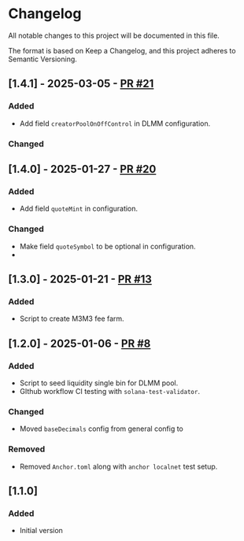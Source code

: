 # Changelog
All notable changes to this project will be documented in this file.

The format is based on Keep a Changelog, and this project adheres to Semantic Versioning.

## [1.4.1] - 2025-03-05 - [PR #21](https://github.com/MeteoraAg/meteora-pool-setup/pull/21)
### Added 
- Add field `creatorPoolOnOffControl` in DLMM configuration.

### Changed

## [1.4.0] - 2025-01-27 - [PR #20](https://github.com/MeteoraAg/meteora-pool-setup/pull/20)
### Added 
- Add field `quoteMint` in configuration. 

### Changed
- Make field `quoteSymbol` to be optional in configuration.
- 

## [1.3.0] - 2025-01-21 - [PR #13](https://github.com/MeteoraAg/meteora-pool-setup/pull/13)
### Added 
- Script to create M3M3 fee farm.

## [1.2.0] - 2025-01-06 - [PR #8](https://github.com/MeteoraAg/meteora-pool-setup/pull/8)

### Added 
- Script to seed liquidity single bin for DLMM pool.
- GIthub workflow CI testing with `solana-test-validator`.

### Changed
- Moved `baseDecimals` config from general config to 

### Removed
- Removed `Anchor.toml` along with `anchor localnet` test setup.

## [1.1.0]

### Added
- Initial version